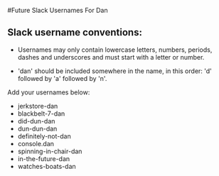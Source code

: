 #Future Slack Usernames For Dan

## Slack username conventions:

* Usernames may only contain lowercase letters, numbers, periods, dashes and underscores and must start with a letter or number.

* 'dan' should be included somewhere in the name, in this order: 'd' followed by 'a' followed by 'n'.

Add your usernames below:

* jerkstore-dan
* blackbelt-7-dan
* did-dun-dan
* dun-dun-dan
* definitely-not-dan
* console.dan
* spinning-in-chair-dan
* in-the-future-dan
* watches-boats-dan
